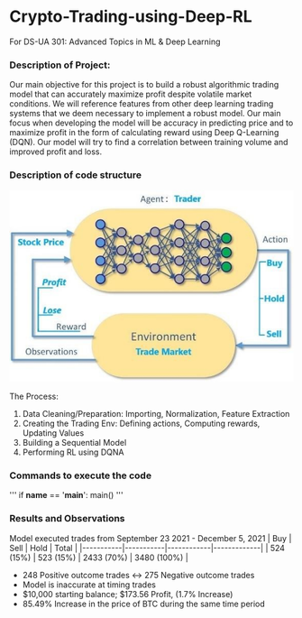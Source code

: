 # Crypto-Trading-using-Deep-RL
For DS-UA 301: Advanced Topics in ML &amp; Deep Learning

### Description of Project:
Our main objective for this project is to build a robust algorithmic trading model that can accurately maximize profit despite volatile market conditions. We will reference features from other deep learning trading systems that we deem necessary to implement a robust model. Our main focus when developing the model will be accuracy in predicting price and to maximize profit in the form of calculating reward using Deep Q-Learning (DQN). Our model will try to find a correlation between training volume and improved profit and loss.

### Description of code structure

![Architecture](Deep-reinforcement-learning-structure-for-cryptocurrency-trading.png)

The Process:
1. Data Cleaning/Preparation: Importing, Normalization, Feature Extraction
2. Creating the Trading Env: Defining actions, Computing rewards, Updating Values
3. Building a Sequential Model 
5. Performing RL using DQNA

### Commands to execute the code
'''
if __name__ == '__main__':
  main()
'''

### Results and Observations

Model executed trades from September 23 2021 - December 5, 2021
| Buy       | Sell      | Hold       | Total       |
|-----------|-----------|------------|-------------|
| 524 (15%) | 523 (15%) | 2433 (70%) | 3480 (100%) |

* 248 Positive outcome trades <-> 275 Negative outcome trades
* Model is inaccurate at timing trades
* $10,000 starting balance; $173.56 Profit, (1.7% Increase)
* 85.49%  Increase in the price of BTC during the same time period


